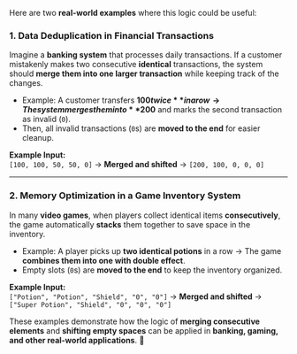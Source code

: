 Here are two **real-world examples** where this logic could be useful:

### **1. Data Deduplication in Financial Transactions**  
Imagine a **banking system** that processes daily transactions. If a customer mistakenly makes two consecutive **identical** transactions, the system should **merge them into one larger transaction** while keeping track of the changes.

- Example: A customer transfers **$100 twice** in a row → The system merges them into **$200** and marks the second transaction as invalid (`0`).
- Then, all invalid transactions (`0`s) are **moved to the end** for easier cleanup.

**Example Input:**  
`[100, 100, 50, 50, 0]` → **Merged and shifted** → `[200, 100, 0, 0, 0]`  

---

### **2. Memory Optimization in a Game Inventory System**  
In many **video games**, when players collect identical items **consecutively**, the game automatically **stacks** them together to save space in the inventory.

- Example: A player picks up **two identical potions** in a row → The game **combines them into one with double effect**.
- Empty slots (`0`s) are **moved to the end** to keep the inventory organized.

**Example Input:**  
`["Potion", "Potion", "Shield", "0", "0"]` → **Merged and shifted** → `["Super Potion", "Shield", "0", "0", "0"]`

These examples demonstrate how the logic of **merging consecutive elements** and **shifting empty spaces** can be applied in **banking, gaming, and other real-world applications**. 🚀
